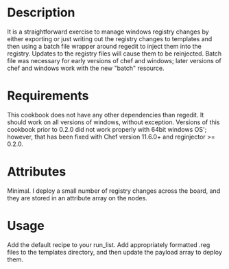 Description
===========

It is a straightforward exercise to manage windows registry changes by either exporting or just writing out the registry changes to templates and then using a batch file wrapper around regedit to inject them into the registry.  Updates to the registry files will cause them to be reinjected.  Batch file was necessary for early versions of chef and windows; later versions of chef and windows work with the new "batch" resource.

Requirements
============

This cookbook does not have any other dependencies than regedit.  It should work on all versions of windows, without exception.  Versions of this cookbook prior to 0.2.0 did not work properly with 64bit windows OS'; however, that has been fixed with Chef version 11.6.0+ and reginjector >= 0.2.0.

Attributes
==========

Minimal.  I deploy a small number of registry changes across the board, and they are stored in an attribute array on the nodes.

Usage
=====

Add the default recipe to your run_list.  Add appropriately formatted .reg files to the templates directory, and then update the payload array to deploy them.
